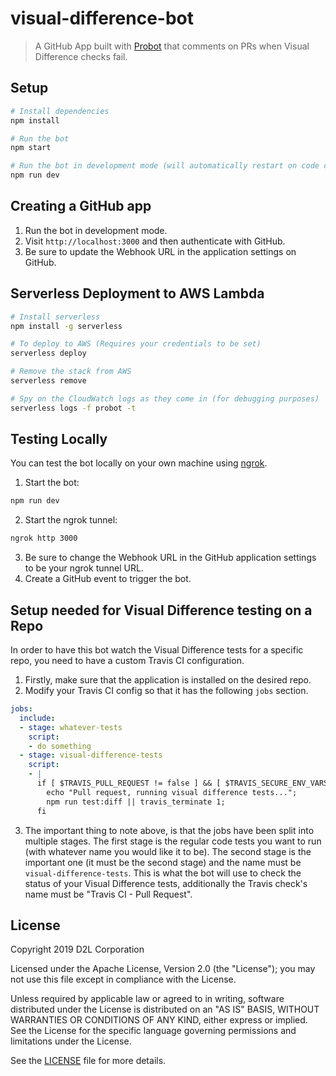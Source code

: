 # visual-difference-bot

> A GitHub App built with [Probot](https://github.com/probot/probot) that comments on PRs when Visual Difference checks fail.

## Setup

```sh
# Install dependencies
npm install

# Run the bot
npm start

# Run the bot in development mode (will automatically restart on code changes)
npm run dev
```

## Creating a GitHub app

1. Run the bot in development mode.
2. Visit `http://localhost:3000` and then authenticate with GitHub.
3. Be sure to update the Webhook URL in the application settings on GitHub.

## Serverless Deployment to AWS Lambda

```sh
# Install serverless
npm install -g serverless

# To deploy to AWS (Requires your credentials to be set)
serverless deploy

# Remove the stack from AWS
serverless remove

# Spy on the CloudWatch logs as they come in (for debugging purposes)
serverless logs -f probot -t
```

## Testing Locally
You can test the bot locally on your own machine using [ngrok](https://ngrok.com/).

1. Start the bot:
```sh
npm run dev
```
2. Start the ngrok tunnel:
```sh
ngrok http 3000
```
3. Be sure to change the Webhook URL in the GitHub application settings to be your ngrok tunnel URL.
4. Create a GitHub event to trigger the bot.

## Setup needed for Visual Difference testing on a Repo

In order to have this bot watch the Visual Difference tests for a specific repo, you need to have a custom Travis CI configuration.

1. Firstly, make sure that the application is installed on the desired repo.
2. Modify your Travis CI config so that it has the following `jobs` section.
```yaml
jobs:
  include:
  - stage: whatever-tests
    script:
    - do something
  - stage: visual-difference-tests
    script:
    - |
      if [ $TRAVIS_PULL_REQUEST != false ] && [ $TRAVIS_SECURE_ENV_VARS == true ]; then
        echo "Pull request, running visual difference tests...";
        npm run test:diff || travis_terminate 1;
      fi
```
3. The important thing to note above, is that the jobs have been split into multiple stages. The first stage is the regular code tests you want to run (with whatever name you would like it to be). The second stage is the important one (it must be the second stage) and the name must be `visual-difference-tests`. This is what the bot will use to check the status of your Visual Difference tests, additionally the Travis check's name must be "Travis CI - Pull Request".

## License

Copyright 2019 D2L Corporation

Licensed under the Apache License, Version 2.0 (the "License");
you may not use this file except in compliance with the License.

Unless required by applicable law or agreed to in writing, software
distributed under the License is distributed on an "AS IS" BASIS,
WITHOUT WARRANTIES OR CONDITIONS OF ANY KIND, either express or implied.
See the License for the specific language governing permissions and
limitations under the License.

See the [LICENSE](LICENSE) file for more details.
